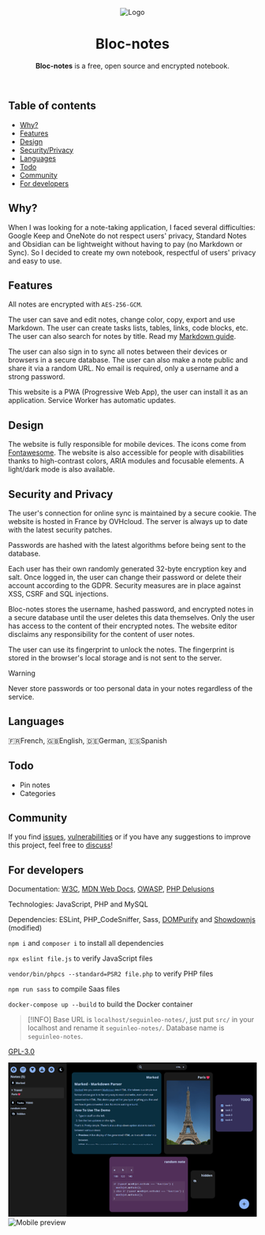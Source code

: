 <p align="center">
<img src="https://raw.githubusercontent.com/seguinleo/Bloc-notes/main/src/assets/icons/icon192.png" alt="Logo" width="72" height="72">
</p>
<h1 align="center">Bloc-notes</h1>

<p align="center">
<b>Bloc-notes</b> is a free, open source and encrypted notebook.
</p>

<p align="center">
<img alt="" src="https://img.shields.io/website?down_color=lightgrey&down_message=offline&up_color=8ab4f8&up_message=online&url=https://leoseguin.fr/projets/notes/?color=8ab4f8&style=for-the-badge">
<img alt="" src="https://img.shields.io/github/license/seguinleo/Bloc-notes?color=8ab4f8&style=for-the-badge">
<img alt="" src="https://img.shields.io/github/issues/seguinleo/Bloc-notes?color=8ab4f8&style=for-the-badge">
<img alt="" src="https://img.shields.io/mozilla-observatory/grade/leoseguin.fr.svg?color=8ab4f8&style=for-the-badge">
</p>

## Table of contents
*   [Why?](#why)
*   [Features](#features)
*   [Design](#design)
*   [Security/Privacy](#security-and-privacy)
*   [Languages](#languages)
*   [Todo](#todo)
*   [Community](#community)
*   [For developers](#for-developers)

## Why?
When I was looking for a note-taking application, I faced several difficulties: Google Keep and OneNote do not respect users' privacy, Standard Notes and Obsidian can be lightweight without having to pay (no Markdown or Sync). So I decided to create my own notebook, respectful of users' privacy and easy to use.

## Features
All notes are encrypted with ``AES-256-GCM``.

The user can save and edit notes, change color, copy, export and use Markdown. The user can create tasks lists, tables, links, code blocks, etc. The user can also search for notes by title. Read my [Markdown guide](https://github.com/seguinleo/Bloc-notes/wiki/Markdown).

The user can also sign in to sync all notes between their devices or browsers in a secure database. The user can also make a note public and share it via a random URL. No email is required, only a username and a strong password.

This website is a PWA (Progressive Web App), the user can install it as an application. Service Worker has automatic updates.

## Design
The website is fully responsible for mobile devices. The icons come from [Fontawesome](https://github.com/FortAwesome/Font-Awesome). The website is also accessible for people with disabilities thanks to high-contrast colors, ARIA modules and focusable elements. A light/dark mode is also available.

## Security and Privacy
The user's connection for online sync is maintained by a secure cookie. The website is hosted in France by OVHcloud. The server is always up to date with the latest security patches.

Passwords are hashed with the latest algorithms before being sent to the database.

Each user has their own randomly generated 32-byte encryption key and salt. Once logged in, the user can change their password or delete their account according to the GDPR. Security measures are in place against XSS, CSRF and SQL injections.

Bloc-notes stores the username, hashed password, and encrypted notes in a secure database until the user deletes this data themselves. Only the user has access to the content of their encrypted notes. The website editor disclaims any responsibility for the content of user notes.

The user can use its fingerprint to unlock the notes. The fingerprint is stored in the browser's local storage and is not sent to the server.

> [!WARNING]
> Never store passwords or too personal data in your notes regardless of the service.

## Languages
🇫🇷French, 🇬🇧English, 🇩🇪German, 🇪🇸Spanish

## Todo
*   Pin notes
*   Categories

## Community
If you find [issues](https://github.com/seguinleo/Bloc-notes/issues), [vulnerabilities](https://github.com/seguinleo/Bloc-notes/security) or if you have any suggestions to improve this project, feel free to [discuss](https://github.com/seguinleo/Bloc-notes/discussions)!

## For developers
Documentation: [W3C](https://www.w3.org/), [MDN Web Docs](https://developer.mozilla.org/en-US/), [OWASP](https://cheatsheetseries.owasp.org/), [PHP Delusions](https://phpdelusions.net/)

Technologies: JavaScript, PHP and MySQL

Dependencies: ESLint, PHP_CodeSniffer, Sass, [DOMPurify](https://github.com/cure53/DOMPurify) and [Showdownjs](https://github.com/showdownjs/showdown) (modified)

``npm i`` and ``composer i`` to install all dependencies

``npx eslint file.js`` to verify JavaScript files

``vendor/bin/phpcs --standard=PSR2 file.php`` to verify PHP files

``npm run sass`` to compile Saas files

``docker-compose up --build`` to build the Docker container

> [!INFO]
> Base URL is ``localhost/seguinleo-notes/``, just put ``src/`` in your localhost and rename it ``seguinleo-notes/``. Database name is ``seguinleo-notes``.

[GPL-3.0](https://github.com/seguinleo/Bloc-notes/blob/main/LICENSE)

![Desktop preview](https://github.com/seguinleo/Bloc-notes/blob/main/src/assets/img/desktop.png)
![Mobile preview](https://github.com/seguinleo/Bloc-notes/blob/main/src/assets/img/mobile.png)
